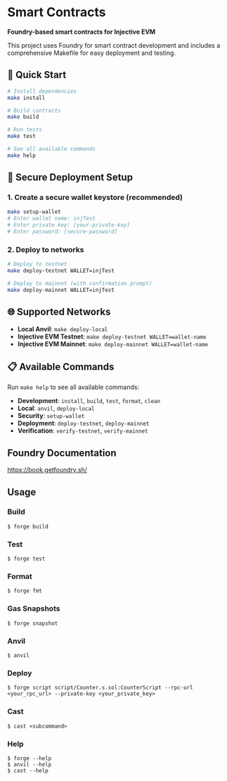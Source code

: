 # Smart Contracts

**Foundry-based smart contracts for Injective EVM**

This project uses Foundry for smart contract development and includes a comprehensive Makefile for easy deployment and testing.

## 🚀 Quick Start

```bash
# Install dependencies
make install

# Build contracts
make build

# Run tests
make test

# See all available commands
make help
```

## 🔐 Secure Deployment Setup

### 1. Create a secure wallet keystore (recommended)
```bash
make setup-wallet
# Enter wallet name: injTest
# Enter private key: [your-private-key]
# Enter password: [secure-password]
```

### 2. Deploy to networks
```bash
# Deploy to testnet
make deploy-testnet WALLET=injTest

# Deploy to mainnet (with confirmation prompt)
make deploy-mainnet WALLET=injTest
```

## 🌐 Supported Networks

- **Local Anvil**: `make deploy-local`
- **Injective EVM Testnet**: `make deploy-testnet WALLET=wallet-name`
- **Injective EVM Mainnet**: `make deploy-mainnet WALLET=wallet-name`

## 📋 Available Commands

Run `make help` to see all available commands:

- **Development**: `install`, `build`, `test`, `format`, `clean`
- **Local**: `anvil`, `deploy-local`
- **Security**: `setup-wallet`
- **Deployment**: `deploy-testnet`, `deploy-mainnet`
- **Verification**: `verify-testnet`, `verify-mainnet`

## Foundry Documentation

https://book.getfoundry.sh/

## Usage

### Build

```shell
$ forge build
```

### Test

```shell
$ forge test
```

### Format

```shell
$ forge fmt
```

### Gas Snapshots

```shell
$ forge snapshot
```

### Anvil

```shell
$ anvil
```

### Deploy

```shell
$ forge script script/Counter.s.sol:CounterScript --rpc-url <your_rpc_url> --private-key <your_private_key>
```

### Cast

```shell
$ cast <subcommand>
```

### Help

```shell
$ forge --help
$ anvil --help
$ cast --help
```
